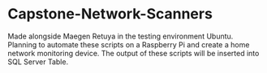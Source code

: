 # Capstone-Network-Scanners

Made alongside Maegen Retuya in the testing environment Ubuntu. 
Planning to automate these scripts on a Raspberry Pi and create a home network monitoring device. 
The output of these scripts will be inserted into SQL Server Table. 
